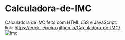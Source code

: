 # Calculadora-de-IMC
Calculadora de IMC feito com HTML,CSS  e JavaScript.<br>
link: https://erick-teixeira.github.io/Calculadora-de-IMC/ <br>
![imc](https://user-images.githubusercontent.com/76793266/111393909-6bffa880-8698-11eb-891b-42188018faba.png)
